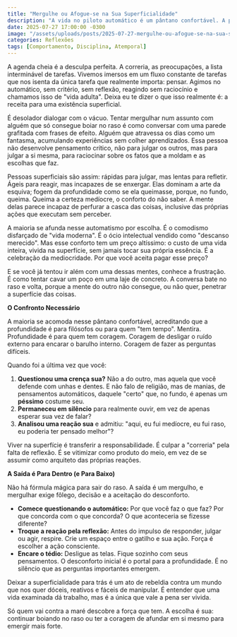 ```yaml
---
title: "Mergulhe ou Afogue-se na Sua Superficialidade"
description: "A vida no piloto automático é um pântano confortável. A profundidade é o único antídoto."
date: 2025-07-27 17:00:00 -0300
image: "/assets/uploads/posts/2025-07-27-mergulhe-ou-afogue-se-na-sua-superficialidade/featured.png"
categories: Reflexões
tags: [Comportamento, Disciplina, Atemporal]
---
```


A agenda cheia é a desculpa perfeita. A correria, as preocupações, a lista interminável de tarefas. Vivemos imersos em um fluxo constante de tarefas que nos isenta da única tarefa que realmente importa: pensar. Agimos no automático, sem critério, sem reflexão, reagindo sem raciocínio e chamamos isso de "vida adulta". Deixa eu te dizer o que isso realmente é: a receita para uma existência superficial.

É desolador dialogar com o vácuo. Tentar mergulhar num assunto com alguém que só consegue boiar no raso é como conversar com uma parede grafitada com frases de efeito. Alguém que atravessa os dias como um fantasma, acumulando experiências sem colher aprendizados. Essa pessoa não desenvolve pensamento crítico, não para julgar os outros, mas para julgar a si mesma, para raciocinar sobre os fatos que a moldam e as escolhas que faz.

Pessoas superficiais são assim: rápidas para julgar, mas lentas para refletir. Ágeis para reagir, mas incapazes de se enxergar.  Elas dominam a arte da esquiva; fogem da profundidade como se ela queimasse, porque, no fundo, queima. Queima a certeza medíocre, o conforto do não saber. A mente delas parece incapaz de perfurar a casca das coisas, inclusive das próprias ações que executam sem perceber.

A maioria se afunda nesse automatismo por escolha. É o comodismo disfarçado de "vida moderna". É o ócio intelectual vendido como "descanso merecido". Mas esse conforto tem um preço altíssimo: o custo de uma vida inteira, vivida na superfície, sem jamais tocar sua própria essência. É a celebração da mediocridade. Por que você aceita pagar esse preço?

E se você já tentou ir além com uma dessas mentes, conhece a frustração. É como tentar cavar um poço em uma laje de concreto. A conversa bate no raso e volta, porque a mente do outro não consegue, ou não quer, penetrar a superfície das coisas.

**O Confronto Necessário**

A maioria se acomoda nesse pântano confortável, acreditando que a profundidade é para filósofos ou para quem "tem tempo".  Mentira. Profundidade é para quem tem coragem. Coragem de desligar o ruído externo para encarar o barulho interno. Coragem de fazer as perguntas difíceis.

Quando foi a última vez que você:

1. **Questionou uma crença sua?** Não a do outro, mas aquela que você defende com unhas e dentes. E não falo de religião, mas de manias, de pensamentos automáticos, daquele "certo" que, no fundo, é apenas um **péssimo** costume seu.
2. **Permaneceu em silêncio** para realmente ouvir, em vez de apenas esperar sua vez de falar?
3. **Analisou uma reação sua** e admitiu: "aqui, eu fui medíocre, eu fui raso, eu poderia ter pensado melhor"?

Viver na superfície é transferir a responsabilidade. É culpar a "correria" pela falta de reflexão. É se vitimizar como produto do meio, em vez de se assumir como arquiteto das próprias reações.

**A Saída é Para Dentro (e Para Baixo)**

Não há fórmula mágica para sair do raso. A saída é um mergulho, e mergulhar exige fôlego, decisão e a aceitação do desconforto.

- **Comece questionando o automático:** Por que você faz o que faz? Por que concorda com o que concorda? O que aconteceria se fizesse diferente?
- **Troque a reação pela reflexão:** Antes do impulso de responder, julgar ou agir, respire. Crie um espaço entre o gatilho e sua ação. Força é escolher a ação consciente.
- **Encare o tédio:** Desligue as telas. Fique sozinho com seus pensamentos. O desconforto inicial é o portal para a profundidade. É no silêncio que as perguntas importantes emergem.

Deixar a superficialidade para trás é um ato de rebeldia contra um mundo que nos quer dóceis, reativos e fáceis de manipular.  É entender que uma vida examinada dá trabalho, mas é a única que vale a pena ser vivida.

Só quem vai contra a maré descobre a força que tem. A escolha é sua: continuar boiando no raso ou ter a coragem de afundar em si mesmo para emergir mais forte.